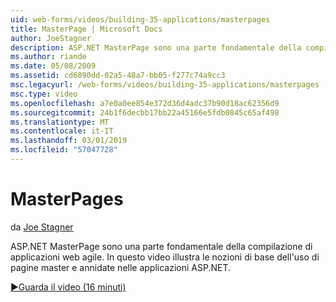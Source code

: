 ```yaml
---
uid: web-forms/videos/building-35-applications/masterpages
title: MasterPage | Microsoft Docs
author: JoeStagner
description: ASP.NET MasterPage sono una parte fondamentale della compilazione di applicazioni web agile. In questo video verrà illustrato le nozioni di base dell'uso di pagine master e annidate in...
ms.author: riande
ms.date: 05/08/2009
ms.assetid: cd6890dd-02a5-48a7-bb05-f277c74a9cc3
msc.legacyurl: /web-forms/videos/building-35-applications/masterpages
msc.type: video
ms.openlocfilehash: a7e0a0ee854e372d36d4adc37b90d18ac62356d9
ms.sourcegitcommit: 24b1f6decbb17bb22a45166e5fdb0845c65af498
ms.translationtype: MT
ms.contentlocale: it-IT
ms.lasthandoff: 03/01/2019
ms.locfileid: "57047728"
---
```

<a name="masterpages"></a>MasterPages
====================
da [Joe Stagner](https://github.com/JoeStagner)

ASP.NET MasterPage sono una parte fondamentale della compilazione di applicazioni web agile. In questo video illustra le nozioni di base dell'uso di pagine master e annidate nelle applicazioni ASP.NET.

[&#9654;Guarda il video (16 minuti)](https://channel9.msdn.com/Blogs/ASP-NET-Site-Videos/masterpages)
